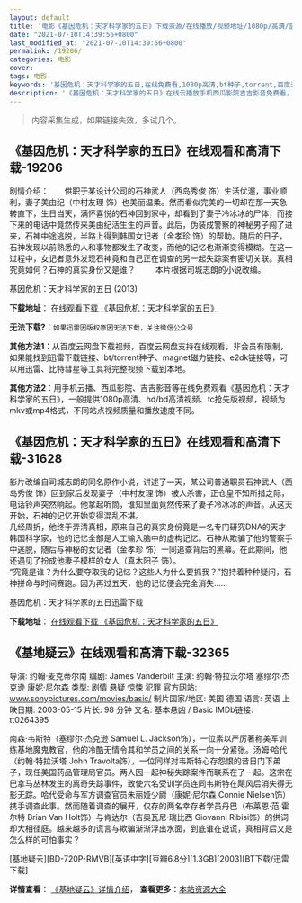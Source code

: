 ```yaml
---
layout: default
title: '电影《基因危机：天才科学家的五日》下载资源/在线播放/视频地址/1080p/高清/蓝光'
date: "2021-07-10T14:39:56+0800"
last_modified_at: "2021-07-10T14:39:56+0800"
permalink: /19206/
categories: 电影
cover:
tags: 电影
keywords: '基因危机：天才科学家的五日,在线免费看,1080p高清,bt种子,torrent,百度云盘,magnet,磁力链,迅雷下载资源'
description: '《基因危机：天才科学家的五日》在线云播放手机西瓜影院吉吉影音免费看，1080p高清bd/hd未删减完整版和tc抢先枪版，mkv/mp4格式，附带bt/torrent种子、magnet/磁力链、百度云盘、网盘资源迅雷下载链接'
---
```


>内容采集生成，如果链接失效，多试几个。


## 《基因危机：天才科学家的五日》在线观看和高清下载-19206

剧情介绍：　　供职于某设计公司的石神武人（西岛秀俊 饰）生活优渥，事业顺利，妻子美由纪（中村友理 饰）也美丽温柔。然而看似完美的一切却在那一天急转直下，生日当天，满怀喜悦的石神回到家中，却看到了妻子冷冰冰的尸体，而接下来的电话中竟然传来美由纪活生生的声音。此后，伪装成警察的神秘男子闯了进来，石神中途逃脱，半路上得到韩国女记者（金孝珍 饰）的帮助。随后的日子，石神发现以前熟悉的人和事物都发生了改变，而他的记忆也渐渐变得模糊。在这一过程中，女记者意外发现石神竟和自己正在调查的另一起失踪案有密切关联。真相究竟如何？石神的真实身份又是谁？  　　本片根据司城志朗的小说改编。


基因危机：天才科学家的五日 (2013)

**下载地址**： [在线观看下载 《基因危机：天才科学家的五日》](https://www.btbtdy.me/btdy/dy2487.html) 


**无法下载?**：`如果迅雷因版权原因无法下载，关注微信公众号 `

**其他方法1**：从百度云网盘下载视频，百度云网盘支持在线观看，非会员有限制，如果能找到迅雷下载链接、bt/torrent种子、magnet磁力链接、e2dk链接等，可以用迅雷、比特彗星等工具将完整视频下载到本地。

**其他方法2**：用手机云播、西瓜影院、吉吉影音等在线免费观看《基因危机：天才科学家的五日》，一般提供1080p高清、hd/bd高清视频、tc抢先版视频，视频为mkv或mp4格式，不同站点视频质量和播放速度不同。


## 《基因危机：天才科学家的五日》在线观看和高清下载-31628

影片改编自司城志朗的同名原作小说，讲述了一天，某公司普通职员石神武人（西岛秀俊 饰）回到家后发现妻子（中村友理 饰）被人杀害，正仓皇不知所措之际，电话铃声突然响起。他拿起听筒，谁知里面竟然传来了妻子冷冰冰的声音。从这天开始，石神的记忆开始变得混乱不堪。<br />几经周折，他终于弄清真相，原来自己的真实身份竟是一名专门研究DNA的天才韩国科学家，他的记忆全部是人工输入脑中的虚构记忆。石神从欺骗了他的警察手中逃脱，随后与神秘的女记者（金孝珍 饰）一同追查背后的黑幕。在此期间，他还遇见了扮成他妻子模样的女人（真木阳子 饰）。<br />“究竟是谁？为什么要夺取我的记忆？这些人为什么要抓我？&rdquo;抱持着种种疑问，石神拼命与时间赛跑。因为再过五天，他的记忆便会完全消失……


基因危机：天才科学家的五日迅雷下载

**下载地址**： [在线观看下载 《基因危机：天才科学家的五日》](https://www.993dy.com//vod-detail-id-16671.html) 


## 《基地疑云》在线观看和高清下载-32365

导演: 约翰·麦克蒂尔南 编剧: James Vanderbilt 主演: 约翰·特拉沃尔塔 塞缪尔·杰克逊 康妮·尼尔森 类型: 剧情 悬疑 惊悚 犯罪 官方网站: www.sonypictures.com/movies/basic/ 制片国家/地区: 美国 德国 语言: 英语 上映日期: 2003-05-15 片长: 98 分钟 又名: 基本悬凶 / Basic IMDb链接: tt0264395

南森·韦斯特（塞缪尔·杰克逊 Samuel L. Jackson饰），一位素以严厉著称美军训练基地魔鬼教官，他的冷酷无情令其和学员之间的关系一向十分紧张。汤姆·哈代（约翰·特拉沃塔 John Travolta饰），一位同样对韦斯特心存怨恨的昔日门下弟子，现任美国药品管理局官员。两人因一起神秘失踪案件而联系在了一起。这宗在巴拿马丛林发生的离奇失踪事件，致使六名受训学员连同韦斯特在飓风后消失得无影无踪。哈代受命与军方调查官员朱丽娅少尉（康妮·尼尔森 Connie Nielsen饰）携手调查此事。然而随着调查的展开，仅存的两名幸存者学员丹巴（布莱恩·范·霍尔特 Brian Van Holt饰）与肯达尔（吉奥瓦尼·瑞比西 Giovanni Ribisi饰）的供词却大相径庭。越来越多的谎言与欺骗渐渐浮出水面，到底谁在说谎，真相背后又是怎么样的可怕事实？


[基地疑云][BD-720P-RMVB][英语中字][豆瓣6.8分][1.3GB][2003][BT下载/迅雷下载]

**详情查看**： [《基地疑云》详情介绍](/movie/32365/)， **查看更多**：[本站资源大全](/movie/t/all/)

